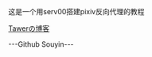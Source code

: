 这是一个用serv00搭建pixiv反向代理的教程

[Tawerの博客](https://blg.tawertwtc.xyz/2024/05/18/%E7%AE%80%E5%8D%95%E7%9A%84pixiv%E5%8F%8D%E4%BB%A3.html)

---Github Souyin---
